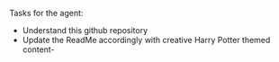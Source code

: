Tasks for the agent:

- Understand this github repository
- Update the ReadMe accordingly with creative Harry Potter themed content- 